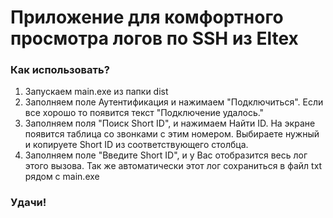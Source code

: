 # Приложение для комфортного просмотра логов по SSH из Eltex

### Как использовать?
1) Запускаем main.exe из папки dist
2) Заполняем поле Аутентификация и нажимаем "Подключиться". Если все хорошо то появится текст "Подключение удалось."
3) Заполняем поля "Поиск Short ID", и нажимаем Найти ID. На экране появится таблица со звонками с этим номером. Выбираете нужный и копируете Short ID из соответствующего столбца.
4) Заполняем поле "Введите Short ID", и у Вас отобразится весь лог этого вызова. Так же автоматически этот лог сохраниться в файл txt рядом с main.exe

### Удачи!
